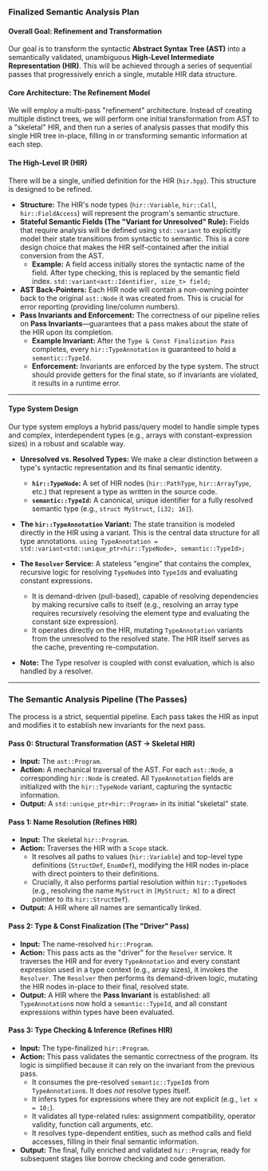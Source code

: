 ### **Finalized Semantic Analysis Plan**

#### **Overall Goal: Refinement and Transformation**

Our goal is to transform the syntactic **Abstract Syntax Tree (AST)** into a semantically validated, unambiguous **High-Level Intermediate Representation (HIR)**. This will be achieved through a series of sequential passes that progressively enrich a single, mutable HIR data structure.

#### **Core Architecture: The Refinement Model**

We will employ a multi-pass "refinement" architecture. Instead of creating multiple distinct trees, we will perform one initial transformation from AST to a "skeletal" HIR, and then run a series of analysis passes that modify this single HIR tree in-place, filling in or transforming semantic information at each step.

#### **The High-Level IR (HIR)**

There will be a single, unified definition for the HIR (`hir.hpp`). This structure is designed to be refined.

*   **Structure:** The HIR's node types (`hir::Variable`, `hir::Call`, `hir::FieldAccess`) will represent the program's semantic structure.
*   **Stateful Semantic Fields (The "Variant for Unresolved" Rule):** Fields that require analysis will be defined using `std::variant` to explicitly model their state transitions from syntactic to semantic. This is a core design choice that makes the HIR self-contained after the initial conversion from the AST.
    *   **Example:** A field access initially stores the syntactic name of the field. After type checking, this is replaced by the semantic field index.
      `std::variant<ast::Identifier, size_t> field;`
*   **AST Back-Pointers:** Each HIR node will contain a non-owning pointer back to the original `ast::Node` it was created from. This is crucial for error reporting (providing line/column numbers).
*   **Pass Invariants and Enforcement:** The correctness of our pipeline relies on **Pass Invariants**—guarantees that a pass makes about the state of the HIR upon its completion.
    *   **Example Invariant:** After the `Type & Const Finalization Pass` completes, every `hir::TypeAnnotation` is guaranteed to hold a `semantic::TypeId`.
    *   **Enforcement:** Invariants are enforced by the type system. The struct should provide getters for the final state, so if invariants are violated, it results in a runtime error.

---

#### **Type System Design**

Our type system employs a hybrid pass/query model to handle simple types and complex, interdependent types (e.g., arrays with constant-expression sizes) in a robust and scalable way.

*   **Unresolved vs. Resolved Types:** We make a clear distinction between a type's syntactic representation and its final semantic identity.
    *   **`hir::TypeNode`:** A set of HIR nodes (`hir::PathType`, `hir::ArrayType`, etc.) that represent a type as written in the source code.
    *   **`semantic::TypeId`:** A canonical, unique identifier for a fully resolved semantic type (e.g., `struct MyStruct`, `[i32; 16]`).
*   **The `hir::TypeAnnotation` Variant:** The state transition is modeled directly in the HIR using a variant. This is the central data structure for all type annotations.
    `using TypeAnnotation = std::variant<std::unique_ptr<hir::TypeNode>, semantic::TypeId>;`
*   **The `Resolver` Service:** A stateless "engine" that contains the complex, recursive logic for resolving `TypeNode`s into `TypeId`s and evaluating constant expressions.
    *   It is demand-driven (pull-based), capable of resolving dependencies by making recursive calls to itself (e.g., resolving an array type requires recursively resolving the element type and evaluating the constant size expression).
    *   It operates directly on the HIR, mutating `TypeAnnotation` variants from the unresolved to the resolved state. The HIR itself serves as the cache, preventing re-computation.

*   **Note:** The Type resolver is coupled with const evaluation, which is also handled by a resolver.
---

### **The Semantic Analysis Pipeline (The Passes)**

The process is a strict, sequential pipeline. Each pass takes the HIR as input and modifies it to establish new invariants for the next pass.

#### **Pass 0: Structural Transformation (AST -> Skeletal HIR)**

*   **Input:** The `ast::Program`.
*   **Action:** A mechanical traversal of the AST. For each `ast::Node`, a corresponding `hir::Node` is created. All `TypeAnnotation` fields are initialized with the `hir::TypeNode` variant, capturing the syntactic information.
*   **Output:** A `std::unique_ptr<hir::Program>` in its initial "skeletal" state.

#### **Pass 1: Name Resolution (Refines HIR)**

*   **Input:** The skeletal `hir::Program`.
*   **Action:** Traverses the HIR with a `Scope` stack.
    *   It resolves all paths to values (`hir::Variable`) and top-level type definitions (`StructDef`, `EnumDef`), modifying the HIR nodes in-place with direct pointers to their definitions.
    *   Crucially, it also performs partial resolution within `hir::TypeNode`s (e.g., resolving the name `MyStruct` in `[MyStruct; N]` to a direct pointer to its `hir::StructDef`).
*   **Output:** A HIR where all names are semantically linked.

#### **Pass 2: Type & Const Finalization (The "Driver" Pass)**

*   **Input:** The name-resolved `hir::Program`.
*   **Action:** This pass acts as the "driver" for the `Resolver` service. It traverses the HIR and for every `TypeAnnotation` and every constant expression used in a type context (e.g., array sizes), it invokes the `Resolver`. The `Resolver` then performs its demand-driven logic, mutating the HIR nodes in-place to their final, resolved state.
*   **Output:** A HIR where the **Pass Invariant** is established: all `TypeAnnotation`s now hold a `semantic::TypeId`, and all constant expressions within types have been evaluated.

#### **Pass 3: Type Checking & Inference (Refines HIR)**

*   **Input:** The type-finalized `hir::Program`.
*   **Action:** This pass validates the semantic correctness of the program. Its logic is simplified because it can rely on the invariant from the previous pass.
    *   It consumes the pre-resolved `semantic::TypeId`s from `TypeAnnotation`s. It does *not* resolve types itself.
    *   It infers types for expressions where they are not explicit (e.g., `let x = 10;`).
    *   It validates all type-related rules: assignment compatibility, operator validity, function call arguments, etc.
    *   It resolves type-dependent entities, such as method calls and field accesses, filling in their final semantic information.
*   **Output:** The final, fully enriched and validated `hir::Program`, ready for subsequent stages like borrow checking and code generation.